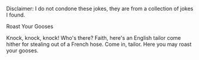 Disclaimer: I do not condone these jokes, they are from a collection of jokes I found.

Roast Your Gooses

Knock, knock, knock! Who's there? Faith, here's an English tailor come hither for stealing out of a French hose. Come in, tailor. Here you may roast your gooses.

